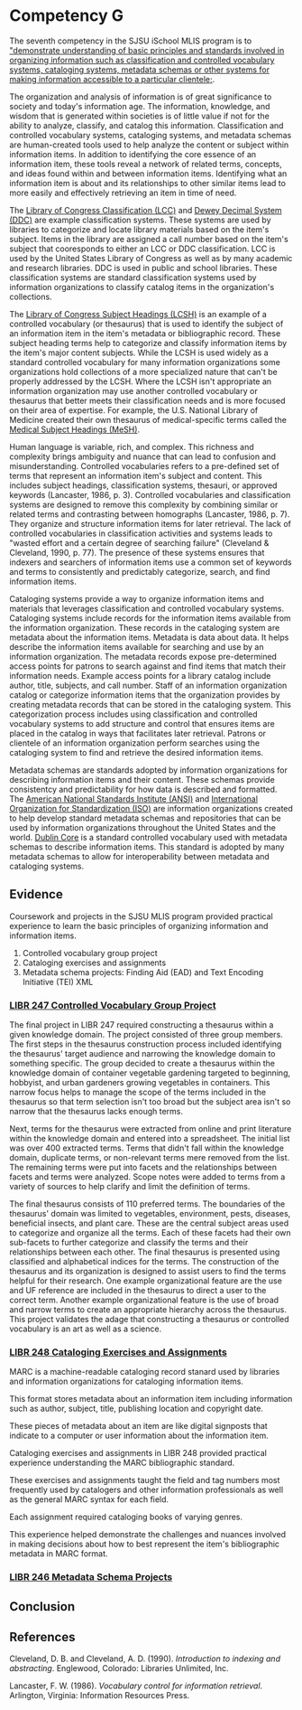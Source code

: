 # Competency G

The seventh competency in the SJSU iSchool MLIS program is to ["demonstrate understanding of basic principles and standards involved in organizing information such as classification and controlled vocabulary systems, cataloging systems, metadata schemas or other systems for making information accessible to a particular clientele;](http://ischool.sjsu.edu/current-students/courses/core-competencies).

The organization and analysis of information is of great significance to society and today's information age. The information, knowledge, and wisdom that is generated within societies is of little value if not for the ability to analyze, classify, and catalog this information. Classification and controlled vocabulary systems, cataloging systems, and metadata schemas are human-created tools used to help analyze the content or subject within information items. In addition to identifying the core essence of an information item, these tools reveal a network of related terms, concepts, and ideas found within and between information items. Identifying what an information item is about and its relationships to other similar items lead to more easily and effectively retrieving an item in time of need. 

The [Library of Congress Classification (LCC)](http://www.loc.gov/catdir/cpso/lcco/) and [Dewey Decimal System (DDC)](http://www.gutenberg.org/ebooks/12513) are example classification systems. These systems are used by libraries to categorize and locate library materials based on the item's subject. Items in the library are assigned a call number based on the item's subject that cooresponds to either an LCC or DDC classification. LCC is used by the United States Library of Congress as well as by many academic and research libraries. DDC is used in public and school libraries. These classification systems are standard classification systems used by information organizations to classify catalog items in the organization's collections.

The [Library of Congress Subject Headings (LCSH)](http://id.loc.gov/authorities/subjects.html) is an example of a controlled vocabulary (or thesaurus) that is used to identify the subject of an information item in the item's metadata or bibliographic record. These subject heading terms help to categorize and classify information items by the item's major content subjects. While the LCSH is used widely as a standard controlled vocabulary for many information organizations some organizations hold collections of a more specialized nature that can't be properly addressed by the LCSH. Where the LCSH isn't appropriate an information organization may use another controlled vocabulary or thesaurus that better meets their classification needs and is more focused on their area of expertise. For example, the U.S. National Library of Medicine created their own thesaurus of medical-specific terms called the [Medical Subject Headings (MeSH)](https://www.nlm.nih.gov/mesh/). 

Human language is variable, rich, and complex. This richness and complexity brings ambiguity and nuance that can lead to confusion and misunderstanding. Controlled vocabularies refers to a pre-defined set of terms that represent an information item's subject and content. This includes subject headings, classification systems, thesauri, or approved keywords (Lancaster, 1986, p. 3). Controlled vocabularies and classification systems are designed to remove this complexity by combining similar or related terms and contrasting between homographs (Lancaster, 1986, p. 7). They organize and structure information items for later retrieval. The lack of controlled vocabularies in classification activities and systems leads to "wasted effort and a certain degree of searching failure" (Cleveland & Cleveland, 1990, p. 77). The presence of these systems ensures that indexers and searchers of information items use a common set of keywords and terms to consistently and predictably categorize, search, and find information items. 

Cataloging systems provide a way to organize information items and materials that leverages classification and controlled vocabulary systems. Cataloging systems include records for the information items available from the information organization. These records in the cataloging system are metadata about the information items. Metadata is data about data. It helps describe the information items available for searching and use by an information organization. The metadata records expose pre-determined access points for patrons to search against and find items that match their information needs. Example access points for a library catalog include author, title, subjects, and call number. Staff of an information organization catalog or categorize information items that the organization provides by creating metadata records that can be stored in the cataloging system. This categorization process includes using classification and controlled vocabulary systems to add structure and control that ensures items are placed in the catalog in ways that facilitates later retrieval. Patrons or clientele of an information organization perform searches using the cataloging system to find and retrieve the desired information items.

Metadata schemas are standards adopted by information organizations for describing information items and their content. These schemas provide consistentcy and predictability for how data is described and formatted. The [American National Standards Institute (ANSI)](https://ansi.org) and [International Organization for Standardization (ISO)](http://www.iso.org) are information organizations created to help develop standard metadata schemas and repositories that can be used by information organizations throughout the United States and the world. [Dublin Core](http://dublincore.org) is a standard controlled vocabulary used with metadata schemas to describe information items. This standard is adopted by many metadata schemas to allow for interoperability between metadata and cataloging systems. 

## Evidence

Coursework and projects in the SJSU MLIS program provided practical experience to learn the basic principles of organizing information and information items. 

1. Controlled vocabulary group project
2. Cataloging exercises and assignments
3. Metadata schema projects: Finding Aid (EAD) and Text Encoding Initiative (TEI) XML

### [LIBR 247 Controlled Vocabulary Group Project]()

The final project in LIBR 247 required constructing a thesaurus within a given knowledge domain. The project consisted of three group members. The first steps in the thesaurus construction process included identifying the thesaurus' target audience and narrowing the knowledge domain to something specific. The group decided to create a thesaurus within the knowledge domain of container vegetable gardening targeted to beginning, hobbyist, and urban gardeners growing vegetables in containers. This narrow focus helps to manage the scope of the terms included in the thesaurus so that term selection isn't too broad but the subject area isn't so narrow that the thesaurus lacks enough terms. 

Next, terms for the thesaurus were extracted from online and print literature within the knowledge domain and entered into a spreadsheet. The initial list was over 400 extracted terms. Terms that didn't fall within the knowledge domain, duplicate terms, or non-relevant terms mere removed from the list. The remaining terms were put into facets and the relationships between facets and terms were analyzed. Scope notes were added to terms from a variety of sources to help clarify and limit the definition of terms. 

The final thesaurus consists of 110 preferred terms. The boundaries of the thesaurus' domain was limited to vegetables, environment, pests, diseases, beneficial insects, and plant care. These are the central subject areas used to categorize and organize all the terms. Each of these facets had their own sub-facets to further categorize and classify the terms and their relationships between each other. The final thesaurus is presented using classified and alphabetical indices for the terms. The construction of the thesaurus and its organization is designed to assist users to find the terms helpful for their research. One example organizational feature are the use and UF reference are included in the thesaurus to direct a user to the correct term. Another example organizational feature is the use of broad and narrow terms to create an appropriate hierarchy across the thesaurus. This project validates the adage that constructing a thesaurus or controlled vocabulary is an art as well as a science.

### [LIBR 248 Cataloging Exercises and Assignments]()

MARC is a machine-readable cataloging record stanard used by libraries and information organizations for cataloging information items.

This format stores metadata about an information item including information such as author, subject, title, publishing location and copyright date. 

These pieces of metadata about an item are like digital signposts that indicate to a computer or user information about the information item. 

Cataloging exercises and assignments in LIBR 248 provided practical experience understanding the MARC bibliographic standard.

These exercises and assignments taught the field and tag numbers most frequently used by catalogers and other information professionals as well as the general MARC syntax for each field. 

Each assignment required cataloging books of varying genres. 

This experience helped demonstrate the challenges and nuances involved in making decisions about how to best represent the item's bibliographic metadata in MARC format. 

### [LIBR 246 Metadata Schema Projects]()

## Conclusion

## References

Cleveland, D. B. and Cleveland, A. D. (1990). *Introduction to indexing and abstracting*. Englewood, Colorado: Libraries Unlimited, Inc. 

Lancaster, F. W. (1986). *Vocabulary control for information retrieval*. Arlington, Virginia: Information Resources Press. 
